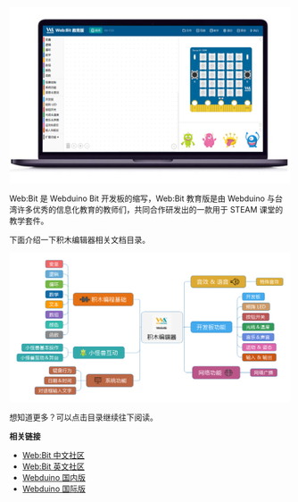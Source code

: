 
![](../../assets/webduino/education_edition/introduction/editor.png)

Web:Bit 是 Webduino Bit 开发板的缩写，Web:Bit 教育版是由 Webduino 与台湾许多优秀的信息化教育的教师们，共同合作研发出的一款用于 STEAM 课堂的教学套件。

下面介绍一下积木编辑器相关文档目录。

![](../../assets/webduino/education_edition/introduction/menu.png)

想知道更多？可以点击目录继续往下阅读。


**相关链接**

- [Web:Bit 中文社区](https://forum.banana-pi.org.cn/c/bpi-bit)
- [Web:Bit 英文社区](http://forum.banana-pi.org/c/bpi-bit)
- [Webduino 国内版](https://webduino.com.cn)
- [Webduino 国际版](https://webduino.io/)